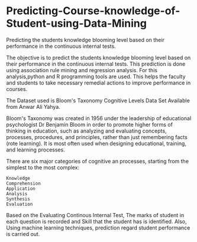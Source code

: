 # Predicting-Course-knowledge-of-Student-using-Data-Mining
Predicting the students knowledge blooming level based on their performance in the continuous internal tests.

The objective is to predict the students knowledge blooming level based on their performance in the continuous internal tests. This prediction is done using association rule mining and regression
analysis. For this analysis,python and R programming tools are used. This helps the faculty and students to take necessary remedial actions to improve performance
in courses.

The Dataset used is Bloom's Taxonomy Cognitive Levels Data Set Available from Anwar Ali Yahya.

Bloom's Taxonomy was created in 1956 under the leadership of educational psychologist Dr Benjamin Bloom in order to promote higher forms of thinking in education, such as analyzing and evaluating concepts, processes, procedures, and principles, rather than just remembering facts (rote learning). It is most often used when designing educational, training, and learning processes.

There are six major categories of cognitive an processes, starting from the simplest to the most complex:

    Knowledge
    Comprehension
    Application
    Analysis
    Synthesis
    Evaluation
 
 Based on the Evaluating Continous Internal Test, The marks of student in each question is recorded and Skill that the student has is identified. Also, Using machine learning techniques, prediction regard student performance is carried out.


